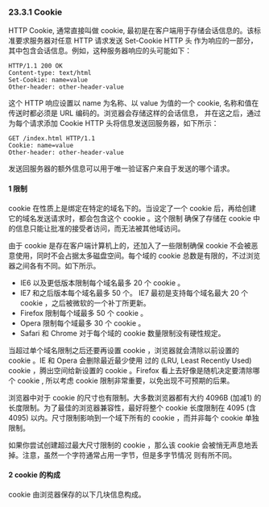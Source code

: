 ### 23.3.1 Cookie

  HTTP Cookie, 通常直接叫做 cookie, 最初是在客户端用于存储会话信息的。该标准要求服务器对任意 HTTP 请求发送 Set-Cookie HTTP 头
作为响应的一部分，其中包含会话信息。例如，这种服务器响应的头可能如下：

    HTTP/1.1 200 OK
    Content-type: text/html
    Set-Cookie: name=value
    Other-header: other-header-value

  这个 HTTP 响应设置以 name 为名称、以 value 为值的一个 cookie, 名称和值在传送时都必须是 URL 编码的。浏览器会存储这样的会话信息，
并在这之后，通过为每个请求添加 Cookie HTTP 头将信息发送回服务器，如下所示：

    GET /index.html HTTP/1.1
    Cookie: name=value
    Other-header: other-header-value

  发送回服务器的额外信息可以用于唯一验证客户来自于发送的哪个请求。

#### 1 限制

  cookie 在性质上是绑定在特定的域名下的。当设定了一个 cookie 后，再给创建它的域名发送请求时，都会包含这个 cookie 。这个限制
确保了存储在 cookie 中的信息只能让批准的接受者访问，而无法被其他域访问。

  由于 cookie 是存在客户端计算机上的，还加入了一些限制确保 cookie 不会被恶意使用，同时不会占据太多磁盘空间。每个域的 cookie
总数是有限的，不过浏览器之间各有不同。如下所示。

 - IE6 以及更低版本限制每个域名最多 20 个 cookie 。
 - IE7 和之后版本每个域名最多 50 个。 IE7 最初是支持每个域名最大 20 个 cookie ，之后被微软的一个补丁所更新。
 - Firefox 限制每个域最多 50 个 cookie 。
 - Opera 限制每个域最多 30 个 cookie 。
 - Safari 和 Chrome 对于每个域的 cookie 数量限制没有硬性规定。

  当超过单个域名限制之后还要再设置 cookie ，浏览器就会清除以前设置的 cookie 。IE 和 Opera 会删除最近最少使用
过的 (LRU, Least Recently Used) cookie ，腾出空间给新设置的 cookie 。Firefox 看上去好像是随机决定要清除哪个 cookie ,
所以考虑 cookie 限制非常重要，以免出现不可预期的后果。

  浏览器中对于 cookie 的尺寸也有限制。大多数浏览器都有大约 4096B (加减1) 的长度限制。为了最佳的浏览器兼容性，最好将整个 cookie
长度限制在 4095 (含4095) 以内。尺寸限制影响到一个域下所有的 cookie ，而并非每个 cookie 单独限制。

  如果你尝试创建超过最大尺寸限制的 cookie ，那么该 cookie 会被悄无声息地丢掉。注意，虽然一个字符通常占用一字节，但是多字节情况
则有所不同。

#### 2 cookie 的构成

  cookie 由浏览器保存的以下几块信息构成。